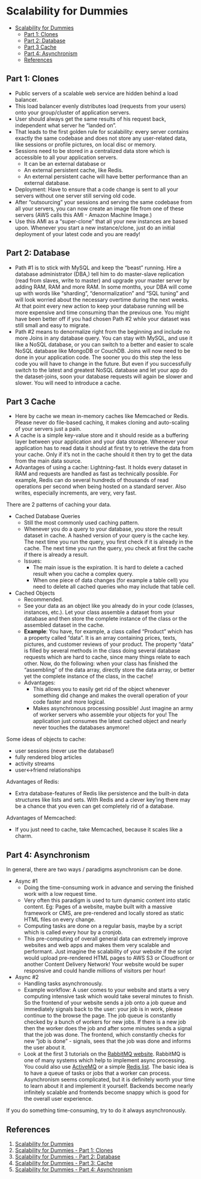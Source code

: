 # Scalability for Dummies

- [Scalability for Dummies](#scalability-for-dummies)
  - [Part 1: Clones](#part-1-clones)
  - [Part 2: Database](#part-2-database)
  - [Part 3 Cache](#part-3-cache)
  - [Part 4: Asynchronism](#part-4-asynchronism)
  - [References](#references)

## Part 1: Clones

- Public servers of a scalable web service are hidden behind a load balancer.
- This load balancer evenly distributes load (requests from your users) onto your group/cluster of  application servers.
- User should always get the same results of his request back, independent what server he  “landed on”.
- That leads to the first golden rule for scalability: every server contains exactly the same codebase and does not store any user-related data, like sessions or profile pictures, on local disc or memory.
- Sessions need to be stored in a centralized data store which is accessible to all your application servers.
  - It can be an external database or
  - An external persistent cache, like Redis.
  - An external persistent cache will have better performance than an external database.
- Deployment: Have to ensure that a code change is sent to all your servers without one server still serving old code.
- After “outsourcing” your sessions and serving the same codebase from all your servers, you can now create an image file from one of these servers (AWS calls this AMI - Amazon Machine Image.)
- Use this AMI as a “super-clone” that all your new instances are based upon. Whenever you start a new instance/clone, just do an initial deployment of your latest code and you are ready!

## Part 2: Database

- Path #1 is to stick with MySQL and keep the “beast” running. Hire a database administrator (DBA,) tell him to do master-slave replication (read from slaves, write to master) and upgrade your master server by adding RAM, RAM and more RAM. In some months, your DBA will come up with words like “sharding”, “denormalization” and “SQL tuning” and will look worried about the necessary overtime during the next weeks. At that point every new action to keep your database running will be more expensive and time consuming than the previous one. You might have been better off if you had chosen Path #2 while your dataset was still small and easy to migrate.
- Path #2 means to denormalize right from the beginning and include no more Joins in any database query. You can stay with MySQL, and use it like a NoSQL database, or you can switch to a better and easier to scale NoSQL database like MongoDB or CouchDB. Joins will now need to be done in your application code. The sooner you do this step the less code you will have to change in the future. But even if you successfully switch to the latest and greatest NoSQL database and let your app do the dataset-joins, soon your database requests will again be slower and slower. You will need to introduce a cache.

## Part 3 Cache

- Here by cache we mean in-memory caches like Memcached or Redis. Please never do file-based caching, it makes cloning and auto-scaling of your servers just a pain.
- A cache is a simple key-value store and it should reside as a buffering layer between your application and your data storage. Whenever your application has to read data it should at first try to retrieve the data from your cache. Only if it’s not in the cache should it then try to get the data from the main data source.
- Advantages of using a cache: Lightning-fast. It holds every dataset in RAM and requests are handled as fast as technically possible. For example, Redis can do several hundreds of thousands of read operations per second when being hosted on a standard server. Also writes, especially increments, are very, very fast.

There are 2 patterns of caching your data.

- Cached Database Queries
  - Still the most commonly used caching pattern.
  - Whenever you do a query to your database, you store the result dataset in cache. A hashed version of your query is the cache key. The next time you run the query, you first check if it is already in the cache. The next time you run the query, you check at first the cache if there is already a result.
  - Issues:
    - The main issue is the expiration. It is hard to delete a cached result when you cache a complex query.
    - When one piece of data changes (for example a table cell) you need to delete all cached queries who may include that table cell.
- Cached Objects
  - Recommended.
  - See your data as an object like you already do in your code (classes, instances, etc.). Let your class assemble a dataset from your database and then store the complete instance of the class or the assembled dataset in the cache.
  - **Example**: You have, for example, a class called “Product” which has a property called “data”. It is an array containing prices, texts, pictures, and customer reviews of your product. The property “data” is filled by several methods in the class doing several database requests which are hard to cache, since many things relate to each other. Now, do the following: when your class has finished the “assembling” of the data array, directly store the data array, or better yet the complete instance of the class, in the cache!
  - Advantages:
    - This allows you to easily get rid of the object whenever something did change and makes the overall operation of your code faster and more logical.
    - Makes asynchronous processing possible! Just imagine an army of worker servers who assemble your objects for you! The application just consumes the latest cached object and nearly never touches the databases anymore!

Some ideas of objects to cache:

- user sessions (never use the database!)
- fully rendered blog articles
- activity streams
- user<->friend relationships

Advantages of Redis:

- Extra database-features of Redis like persistence and the built-in data structures like lists and sets. With Redis and a clever key’ing there may be a chance that you even can get completely rid of a database.

Advantages of Memcached:

- If you just need to cache, take Memcached, because it scales like a charm.

## Part 4: Asynchronism

In general, there are two ways / paradigms asynchronism can be done.

- Async #1
  - Doing the time-consuming work in advance and serving the finished work with a low request time.
  - Very often this paradigm is used to turn dynamic content into static content. Eg: Pages of a website, maybe built with a massive framework or CMS, are pre-rendered and locally stored as static HTML files on every change.
  - Computing tasks are done on a regular basis, maybe by a script which is called every hour by a cronjob.
  - This pre-computing of overall general data can extremely improve websites and web apps and makes them very scalable and performant. Just imagine the scalability of your website if the script would upload pre-rendered HTML pages to AWS S3 or Cloudfront or another Content Delivery Network! Your website would be super responsive and could handle millions of visitors per hour!
- Async #2
  - Handling tasks asynchronously.
  - Example workflow: A user comes to your website and starts a very computing intensive task which would take several minutes to finish. So the frontend of your website sends a job onto a job queue and immediately signals back to the user: your job is in work, please continue to the browse the page. The job queue is constantly checked by a bunch of workers for new jobs. If there is a new job then the worker does the job and after some minutes sends a signal that the job was done. The frontend, which constantly checks for new “job is done” - signals, sees that the job was done and informs the user about it.
  - Look at the first 3 tutorials on the [RabbitMQ website](https://www.rabbitmq.com/). RabbitMQ is one of many systems which help to implement async processing. You could also use [ActiveMQ](http://activemq.apache.org/) or a simple [Redis list](https://redis.io/topics/data-types). The basic idea is to have a queue of tasks or jobs that a worker can process. Asynchronism seems complicated, but it is definitely worth your time to learn about it and implement it yourself. Backends become nearly infinitely scalable and frontends become snappy which is good for the overall user experience.

If you do something time-consuming, try to do it always asynchronously. 

## References

1. [Scalability for Dummies](https://www.lecloud.net/tagged/scalability)
2. [Scalability for Dummies - Part 1: Clones](https://www.lecloud.net/post/7295452622/scalability-for-dummies-part-1-clones)
3. [Scalability for Dummies - Part 2: Database](https://www.lecloud.net/post/7994751381/scalability-for-dummies-part-2-database)
4. [Scalability for Dummies - Part 3: Cache](https://www.lecloud.net/post/9246290032/scalability-for-dummies-part-3-cache)
5. [Scalability for Dummies - Part 4: Asynchronism](https://www.lecloud.net/post/9699762917/scalability-for-dummies-part-4-asynchronism)
